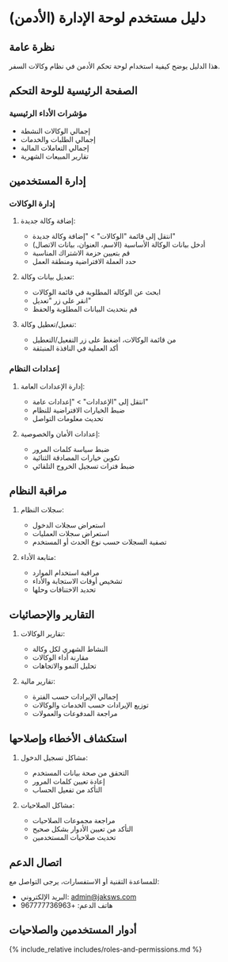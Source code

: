 # دليل مستخدم لوحة الإدارة (الأدمن)

## نظرة عامة
هذا الدليل يوضح كيفية استخدام لوحة تحكم الأدمن في نظام وكالات السفر.

## الصفحة الرئيسية للوحة التحكم

### مؤشرات الأداء الرئيسية
* إجمالي الوكالات النشطة
* إجمالي الطلبات والخدمات
* إجمالي التعاملات المالية
* تقارير المبيعات الشهرية

## إدارة المستخدمين

### إدارة الوكالات
1. إضافة وكالة جديدة:
   * انتقل إلى قائمة "الوكالات" > "إضافة وكالة جديدة"
   * أدخل بيانات الوكالة الأساسية (الاسم، العنوان، بيانات الاتصال)
   * قم بتعيين حزمة الاشتراك المناسبة
   * حدد العملة الافتراضية ومنطقة العمل

2. تعديل بيانات وكالة:
   * ابحث عن الوكالة المطلوبة في قائمة الوكالات
   * انقر على زر "تعديل"
   * قم بتحديث البيانات المطلوبة والحفظ

3. تفعيل/تعطيل وكالة:
   * من قائمة الوكالات، اضغط على زر التفعيل/التعطيل
   * أكد العملية في النافذة المنبثقة

### إعدادات النظام
1. إدارة الإعدادات العامة:
   * انتقل إلى "الإعدادات" > "إعدادات عامة"
   * ضبط الخيارات الافتراضية للنظام
   * تحديث معلومات التواصل

2. إعدادات الأمان والخصوصية:
   * ضبط سياسة كلمات المرور
   * تكوين خيارات المصادقة الثنائية
   * ضبط فترات تسجيل الخروج التلقائي

## مراقبة النظام
1. سجلات النظام:
   * استعراض سجلات الدخول
   * استعراض سجلات العمليات
   * تصفية السجلات حسب نوع الحدث أو المستخدم

2. متابعة الأداء:
   * مراقبة استخدام الموارد
   * تشخيص أوقات الاستجابة والأداء
   * تحديد الاختناقات وحلها

## التقارير والإحصائيات
1. تقارير الوكالات:
   * النشاط الشهري لكل وكالة
   * مقارنة أداء الوكالات
   * تحليل النمو والاتجاهات

2. تقارير مالية:
   * إجمالي الإيرادات حسب الفترة
   * توزيع الإيرادات حسب الخدمات والوكالات
   * مراجعة المدفوعات والعمولات

## استكشاف الأخطاء وإصلاحها
1. مشاكل تسجيل الدخول:
   * التحقق من صحة بيانات المستخدم
   * إعادة تعيين كلمات المرور
   * التأكد من تفعيل الحساب

2. مشاكل الصلاحيات:
   * مراجعة مجموعات الصلاحيات
   * التأكد من تعيين الأدوار بشكل صحيح
   * تحديث صلاحيات المستخدمين

## اتصال الدعم
للمساعدة التقنية أو الاستفسارات، يرجى التواصل مع:
* البريد الإلكتروني: admin@jaksws.com
* هاتف الدعم: +967777736963

## أدوار المستخدمين والصلاحيات


{% include_relative includes/roles-and-permissions.md %}
